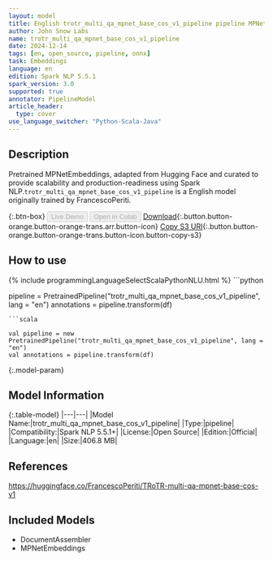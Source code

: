 ```yaml
---
layout: model
title: English trotr_multi_qa_mpnet_base_cos_v1_pipeline pipeline MPNetEmbeddings from FrancescoPeriti
author: John Snow Labs
name: trotr_multi_qa_mpnet_base_cos_v1_pipeline
date: 2024-12-14
tags: [en, open_source, pipeline, onnx]
task: Embeddings
language: en
edition: Spark NLP 5.5.1
spark_version: 3.0
supported: true
annotator: PipelineModel
article_header:
  type: cover
use_language_switcher: "Python-Scala-Java"
---
```


## Description

Pretrained MPNetEmbeddings, adapted from Hugging Face and curated to provide scalability and production-readiness using Spark NLP.`trotr_multi_qa_mpnet_base_cos_v1_pipeline` is a English model originally trained by FrancescoPeriti.

{:.btn-box}
<button class="button button-orange" disabled>Live Demo</button>
<button class="button button-orange" disabled>Open in Colab</button>
[Download](https://s3.amazonaws.com/auxdata.johnsnowlabs.com/public/models/trotr_multi_qa_mpnet_base_cos_v1_pipeline_en_5.5.1_3.0_1734210815172.zip){:.button.button-orange.button-orange-trans.arr.button-icon}
[Copy S3 URI](s3://auxdata.johnsnowlabs.com/public/models/trotr_multi_qa_mpnet_base_cos_v1_pipeline_en_5.5.1_3.0_1734210815172.zip){:.button.button-orange.button-orange-trans.button-icon.button-copy-s3}

## How to use



<div class="tabs-box" markdown="1">
{% include programmingLanguageSelectScalaPythonNLU.html %}
```python

pipeline = PretrainedPipeline("trotr_multi_qa_mpnet_base_cos_v1_pipeline", lang = "en")
annotations =  pipeline.transform(df)   

```
```scala

val pipeline = new PretrainedPipeline("trotr_multi_qa_mpnet_base_cos_v1_pipeline", lang = "en")
val annotations = pipeline.transform(df)

```
</div>

{:.model-param}
## Model Information

{:.table-model}
|---|---|
|Model Name:|trotr_multi_qa_mpnet_base_cos_v1_pipeline|
|Type:|pipeline|
|Compatibility:|Spark NLP 5.5.1+|
|License:|Open Source|
|Edition:|Official|
|Language:|en|
|Size:|406.8 MB|

## References

https://huggingface.co/FrancescoPeriti/TRoTR-multi-qa-mpnet-base-cos-v1

## Included Models

- DocumentAssembler
- MPNetEmbeddings